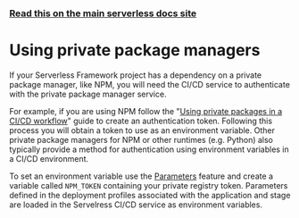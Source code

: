 <!--
title: Serverless Dashboard - CI/CD Private Package Manager (NPM)
menuText: Private Packages
menuOrder: 5
layout: Doc
-->

<!-- DOCS-SITE-LINK:START automatically generated  -->

### [Read this on the main serverless docs site](https://serverless.com/framework/docs/dashboard/cicd/private-packages/)

<!-- DOCS-SITE-LINK:END -->

# Using private package managers

If your Serverless Framework project has a dependency on a private package manager, like NPM, you will need the CI/CD
service to authenticate with the private package manager service.

For example, if you are using NPM follow the "[Using private packages in a CI/CD workflow](https://docs.npmjs.com/using-private-packages-in-a-ci-cd-workflow)"
guide to create an authentication token. Following this process you will obtain a token to use as an environment
variable. Other private package managers for NPM or other runtimes (e.g. Python) also typically provide a method for
authentication using environment variables in a CI/CD environment.

To set an environment variable use the [Parameters](/framework/docs/dashboard/parameters/) feature and create a variable called
`NPM_TOKEN` containing your private registry token. Parameters defined in the deployment profiles associated with the
application and stage are loaded in the Servelress CI/CD service as environment variables.
